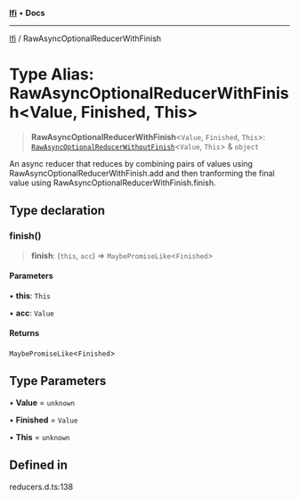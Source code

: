 [**lfi**](../readme.md) • **Docs**

***

[lfi](../globals.md) / RawAsyncOptionalReducerWithFinish

# Type Alias: RawAsyncOptionalReducerWithFinish\<Value, Finished, This\>

> **RawAsyncOptionalReducerWithFinish**\<`Value`, `Finished`, `This`\>: [`RawAsyncOptionalReducerWithoutFinish`](RawAsyncOptionalReducerWithoutFinish.md)\<`Value`, `This`\> & `object`

An async reducer that reduces by combining pairs of values using
RawAsyncOptionalReducerWithFinish.add and then tranforming the final
value using RawAsyncOptionalReducerWithFinish.finish.

## Type declaration

### finish()

> **finish**: (`this`, `acc`) => `MaybePromiseLike`\<`Finished`\>

#### Parameters

• **this**: `This`

• **acc**: `Value`

#### Returns

`MaybePromiseLike`\<`Finished`\>

## Type Parameters

• **Value** = `unknown`

• **Finished** = `Value`

• **This** = `unknown`

## Defined in

reducers.d.ts:138
